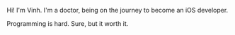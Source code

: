 Hi! I'm Vinh.
I'm a doctor, being on the journey to become an iOS developer.

Programming is hard. Sure, but it worth it. 
